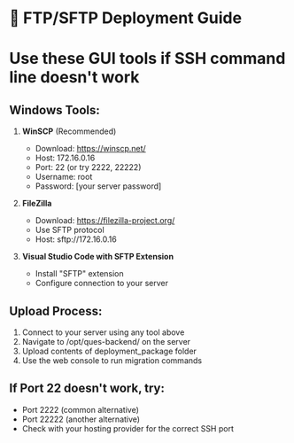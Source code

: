 # 📁 FTP/SFTP Deployment Guide
# Use these GUI tools if SSH command line doesn't work

## Windows Tools:
1. **WinSCP** (Recommended)
   - Download: https://winscp.net/
   - Host: 172.16.0.16
   - Port: 22 (or try 2222, 22222)
   - Username: root
   - Password: [your server password]

2. **FileZilla**
   - Download: https://filezilla-project.org/
   - Use SFTP protocol
   - Host: sftp://172.16.0.16

3. **Visual Studio Code with SFTP Extension**
   - Install "SFTP" extension
   - Configure connection to your server

## Upload Process:
1. Connect to your server using any tool above
2. Navigate to /opt/ques-backend/ on the server
3. Upload contents of deployment_package folder
4. Use the web console to run migration commands

## If Port 22 doesn't work, try:
- Port 2222 (common alternative)
- Port 22222 (another alternative)
- Check with your hosting provider for the correct SSH port
